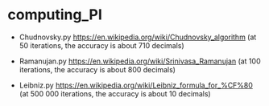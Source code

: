 # computing_PI

 - Chudnovsky.py https://en.wikipedia.org/wiki/Chudnovsky_algorithm 
  (at 50 iterations, the accuracy is about 710 decimals)
  
 - Ramanujan.py https://en.wikipedia.org/wiki/Srinivasa_Ramanujan
  (at 100 iterations, the accuracy is about 800 decimals)
  
 - Leibniz.py https://en.wikipedia.org/wiki/Leibniz_formula_for_%CF%80
  (at 500 000 iterations, the accuracy is about 10 decimals)

